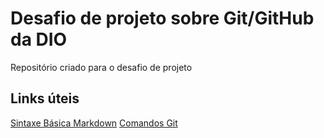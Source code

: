 # Desafio de projeto sobre Git/GitHub da DIO
 Repositório criado para o desafio de projeto
 
 ## Links úteis 
[Sintaxe Básica Markdown](https://www.markdownguide.org/basic-syntax/)
[Comandos Git](https://gist.github.com/leocomelli/2545add34e4fec21ec16)
